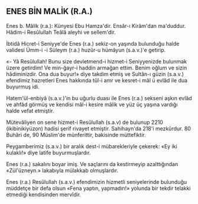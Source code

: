 ## ENES BİN MALİK (R.A.)

Enes b. Mâlik (r.a.): Künyesi Ebu Hamza'dir. Ensâr-ı Kirâm'dan ma'duddur. Hâdim-i Resûlullah Teâlâ aleyhi ve sellem'dir.

İbtidâ Hicret-i Seniyye'de Enes (r.a.) sekiz-on yaşında bulunduğu halde validesi Ümm-i -i Süleym (r.a.) huzûr-u hümâyun (s.a.v.)'e getirip.

«- Yâ Resûlullah! Bunu size devletmend-i hizmet-i Seniyyenizde bulunmak üzere getirdim! Ve min-ğayr-i haddin armağan ettim. Benim oğ­lum ve sizin hâdiminizdir. Ona dua buyur!» di­ye takdim etmiş ve Sultân-ı güzin (s.a.v.) efendi­miz hazretleri Enes hakkında tûl-i amr ve kesret-i mâl ü evlâd ile dua buyurmuş idi.

Hatem'ül-enbiyâ (s.a.v.)'in bu uğurlu duası ile Enes (r.a.) sekseni aşkın evlâd ve ahfâd görmüş ve kendisi mâl-i kesire mâlik ve yüz üç ya­şına vardığı halde vefat etmiştir.

Mütevâliyen on sene hizmet-i Resûlullah (s.a.v) de bulunup 2210 (ikibinikiyüzon) hadisi şerif rivayet etmiştir. Sahihayn'da 218'i mezkûr­dur. 80 Buhâri de, 90 Müslim'de münferittir, bakisinde müttefiktir.

Peygamberimiz (s.a.v.) bir aralık dest-i mübarekleriyle çekerek: «Ey iki kulaklı!» diye latife buyurmuşlardır.

Enes (r.a.) sakalını boyar imiş. Ve saçlarını da kestirmeyip azalttığından «Zül'üzneyn.» lakabıyla mülakkab olmuşlardır.

Enes (r.a.) Resûlullah (s.a.v.) efendimizin hizmetli seniyelerinde bulunduğu müddetçe bir defa olsun «Fena yaptın, yapmadın!» yolunda bir tekdir telakki etmediği kendisinden mervîdir.
